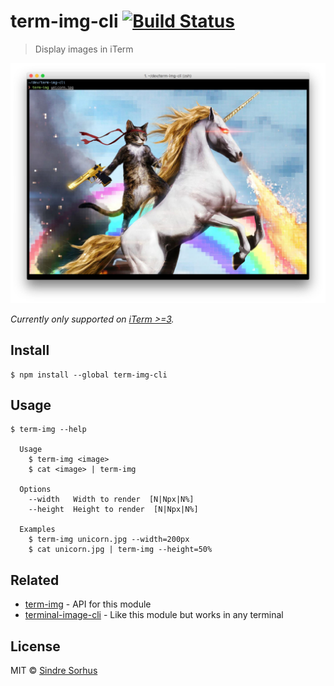 # term-img-cli [![Build Status](https://travis-ci.org/sindresorhus/term-img-cli.svg?branch=master)](https://travis-ci.org/sindresorhus/term-img-cli)

> Display images in iTerm

![](screenshot.jpg)

*Currently only supported on [iTerm >=3](https://www.iterm2.com/downloads.html).*


## Install

```
$ npm install --global term-img-cli
```


## Usage

```
$ term-img --help

  Usage
    $ term-img <image>
    $ cat <image> | term-img

  Options
    --width   Width to render  [N|Npx|N%]
    --height  Height to render  [N|Npx|N%]

  Examples
    $ term-img unicorn.jpg --width=200px
    $ cat unicorn.jpg | term-img --height=50%
```


## Related

- [term-img](https://github.com/sindresorhus/term-img) - API for this module
- [terminal-image-cli](https://github.com/sindresorhus/terminal-image-cli) - Like this module but works in any terminal


## License

MIT © [Sindre Sorhus](https://sindresorhus.com)
